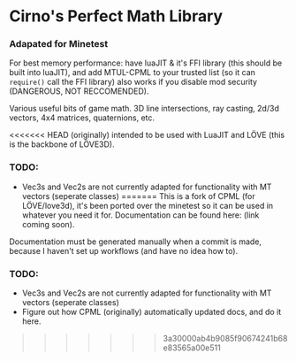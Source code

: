 Cirno's Perfect Math Library
====
### Adapated for Minetest
For best memory performance: have luaJIT & it's FFI library (this should be built into luaJIT), and add MTUL-CPML to your trusted list (so it can `require()` call the FFI library)
also works if you disable mod security (DANGEROUS, NOT RECCOMENDED).

Various useful bits of game math. 3D line intersections, ray casting, 2d/3d vectors, 4x4 matrices, quaternions, etc.

<<<<<<< HEAD
(originally) intended to be used with LuaJIT and LÖVE (this is the backbone of LÖVE3D).


### TODO:
* Vec3s and Vec2s are not currently adapted for functionality with MT vectors (seperate classes)
=======
This is a fork of CPML (for LÖVE/love3d), it's been ported over the minetest so it can be used in whatever you need it for.
Documentation can be found here: (link coming soon). 

Documentation must be generated manually when a commit is made, because I haven't set up workflows (and have no idea how to).

### TODO:
* Vec3s and Vec2s are not currently adapted for functionality with MT vectors (seperate classes)
* Figure out how CPML (originally) automatically updated docs, and do it here.
>>>>>>> 3a30000ab4b9085f90674241b68e83565a00e511
